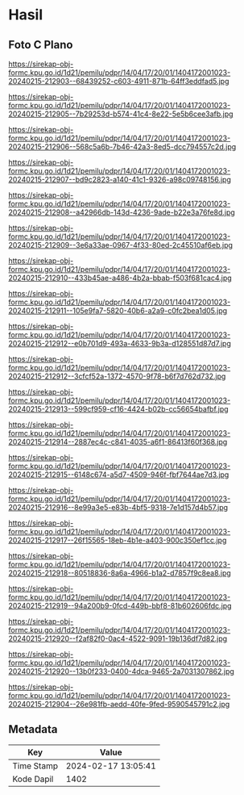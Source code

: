 # Hasil

## Foto C Plano

https://sirekap-obj-formc.kpu.go.id/1d21/pemilu/pdpr/14/04/17/20/01/1404172001023-20240215-212903--68439252-c603-4911-871b-64ff3eddfad5.jpg

https://sirekap-obj-formc.kpu.go.id/1d21/pemilu/pdpr/14/04/17/20/01/1404172001023-20240215-212905--7b29253d-b574-41c4-8e22-5e5b6cee3afb.jpg

https://sirekap-obj-formc.kpu.go.id/1d21/pemilu/pdpr/14/04/17/20/01/1404172001023-20240215-212906--568c5a6b-7b46-42a3-8ed5-dcc794557c2d.jpg

https://sirekap-obj-formc.kpu.go.id/1d21/pemilu/pdpr/14/04/17/20/01/1404172001023-20240215-212907--bd9c2823-a140-41c1-9326-a98c09748156.jpg

https://sirekap-obj-formc.kpu.go.id/1d21/pemilu/pdpr/14/04/17/20/01/1404172001023-20240215-212908--a42966db-143d-4236-9ade-b22e3a76fe8d.jpg

https://sirekap-obj-formc.kpu.go.id/1d21/pemilu/pdpr/14/04/17/20/01/1404172001023-20240215-212909--3e6a33ae-0967-4f33-80ed-2c45510af6eb.jpg

https://sirekap-obj-formc.kpu.go.id/1d21/pemilu/pdpr/14/04/17/20/01/1404172001023-20240215-212910--433b45ae-a486-4b2a-bbab-f503f681cac4.jpg

https://sirekap-obj-formc.kpu.go.id/1d21/pemilu/pdpr/14/04/17/20/01/1404172001023-20240215-212911--105e9fa7-5820-40b6-a2a9-c0fc2bea1d05.jpg

https://sirekap-obj-formc.kpu.go.id/1d21/pemilu/pdpr/14/04/17/20/01/1404172001023-20240215-212912--e0b701d9-493a-4633-9b3a-d128551d87d7.jpg

https://sirekap-obj-formc.kpu.go.id/1d21/pemilu/pdpr/14/04/17/20/01/1404172001023-20240215-212912--3cfcf52a-1372-4570-9f78-b6f7d762d732.jpg

https://sirekap-obj-formc.kpu.go.id/1d21/pemilu/pdpr/14/04/17/20/01/1404172001023-20240215-212913--599cf959-cf16-4424-b02b-cc56654bafbf.jpg

https://sirekap-obj-formc.kpu.go.id/1d21/pemilu/pdpr/14/04/17/20/01/1404172001023-20240215-212914--2887ec4c-c841-4035-a6f1-86413f60f368.jpg

https://sirekap-obj-formc.kpu.go.id/1d21/pemilu/pdpr/14/04/17/20/01/1404172001023-20240215-212915--6148c674-a5d7-4509-946f-fbf7644ae7d3.jpg

https://sirekap-obj-formc.kpu.go.id/1d21/pemilu/pdpr/14/04/17/20/01/1404172001023-20240215-212916--8e99a3e5-e83b-4bf5-9318-7e1d157d4b57.jpg

https://sirekap-obj-formc.kpu.go.id/1d21/pemilu/pdpr/14/04/17/20/01/1404172001023-20240215-212917--26f15565-18eb-4b1e-a403-900c350ef1cc.jpg

https://sirekap-obj-formc.kpu.go.id/1d21/pemilu/pdpr/14/04/17/20/01/1404172001023-20240215-212918--80518836-8a6a-4966-b1a2-d7857f9c8ea8.jpg

https://sirekap-obj-formc.kpu.go.id/1d21/pemilu/pdpr/14/04/17/20/01/1404172001023-20240215-212919--94a200b9-0fcd-449b-bbf8-81b602606fdc.jpg

https://sirekap-obj-formc.kpu.go.id/1d21/pemilu/pdpr/14/04/17/20/01/1404172001023-20240215-212920--f2af82f0-0ac4-4522-9091-19b136df7d82.jpg

https://sirekap-obj-formc.kpu.go.id/1d21/pemilu/pdpr/14/04/17/20/01/1404172001023-20240215-212920--13b0f233-0400-4dca-9465-2a7031307862.jpg

https://sirekap-obj-formc.kpu.go.id/1d21/pemilu/pdpr/14/04/17/20/01/1404172001023-20240215-212904--26e981fb-aedd-40fe-9fed-9590545791c2.jpg


## Metadata

| Key        | Value               |
| ---------- | ------------------- |
| Time Stamp | 2024-02-17 13:05:41 |
| Kode Dapil | 1402                |



